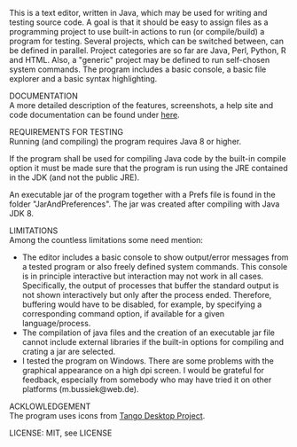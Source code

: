 This is a text editor, written in Java, which may be used for writing and testing source
code. A goal is that it should be easy to assign files as a programming project to use
built-in actions to run (or compile/build) a program for testing. Several projects, which
can be switched between, can be defined in parallel. Project categories are so far are Java,
Perl, Python, R and HTML. Also, a "generic" project may be defined to run self-chosen
system commands. The program includes a basic console, a basic file explorer and a basic
syntax highlighting.
<p>
DOCUMENTATION<br>
A more detailed description of the features, screenshots, a help site and code documentation
can be found under <a href="https://eadgyth.github.io/Programming-Editor/">here</a>.
<p>
REQUIREMENTS FOR TESTING<br>
Running (and compiling) the program requires Java 8 or higher.
<p>
If the program shall be used for compiling Java code by the built-in compile option it must be
made sure that the program is run using the JRE contained in the JDK (and not the public JRE).
<p>
An executable jar of the program together with a Prefs file is found in the folder
"JarAndPreferences". The jar was created after compiling with Java JDK 8.
<p>
LIMITATIONS<br>
Among the countless limitations some need mention:
<ul>
<li>The editor includes a basic console to show output/error messages from a tested program
    or also freely defined system commands. This console is in principle interactive but
    interaction may not work in all cases. Specifically, the output of processes that buffer
    the standard output is not shown interactively but only after the process ended. Therefore,
    buffering would have to be disabled, for example, by specifying a corresponding command
    option, if available for a given language/process.</li>
<li>The compilation of java files and the creation of an executable jar file cannot include
    external libraries if the built-in options for compiling and crating a jar are selected.</li>
<li>I tested the program on Windows. There are some problems with the graphical appearance
    on a high dpi screen. I would be grateful for feedback, especially from somebody who may
    have tried it on other platforms (m.bussiek@web.de).</li>
</ul>
<p>
ACKLOWLEDGEMENT<br>
The program uses icons from
<a href="https://github.com/Distrotech/tango-icon-theme">Tango Desktop Project</a>.
<p>
LICENSE: MIT, see LICENSE<br>

